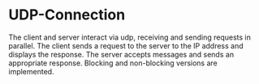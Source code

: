 # UDP-Connection
The client and server interact via udp, receiving and sending requests in parallel. The client sends a request to the server to the IP address and displays the response. The server accepts messages and sends an appropriate response. Blocking and non-blocking versions are implemented.
